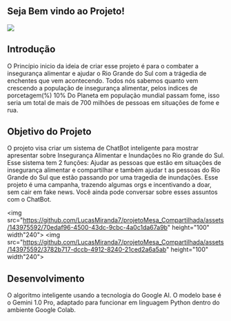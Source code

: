 ## Seja Bem vindo ao Projeto!
<img src="https://github.com/LucasMiranda7/projetoMesa_Compartilhada/assets/143975592/daa67379-73c8-4568-a6b3-70b609947211">

## Introdução
O Princípio inicio da ideia de criar esse projeto é para o combater a insegurança alimentar e ajudar o Rio Grande do Sul com a trágedia de enchentes que vem acontecendo. 
Todos nós sabemos quanto vem crescendo a população de insegurança alimentar, pelos indices de porcetagem(%) 
10% Do Planeta em população mundial passam fome, isso seria um total de  mais de 700 milhões de pessoas em situações de fome e rua.

## Objetivo do Projeto
O projeto visa criar um sistema de ChatBot inteligente para mostrar apresentar sobre Insegurança Alimentar e Inundações no Rio grande do Sul.  Esse sistema tem 2 funções: Ajudar as  pessoas que estão em situações de insegurança alimentar e compartilhar e também ajudar t as pessoas do Rio Grande do Sul que estão passando por uma tragedia de inundações. Esse projeto é uma campanha, trazendo algumas orgs e incentivando a doar, sem cair em fake news. Você ainda pode conversar sobre esses assuntos com o ChatBot.

<img src="https://github.com/LucasMiranda7/projetoMesa_Compartilhada/assets/143975592/70edaf96-4500-43dc-9cbc-4a0c1da67a9b" height="100" width"240">
<img src="https://github.com/LucasMiranda7/projetoMesa_Compartilhada/assets/143975592/3782b717-dccb-4912-8240-21ced2a6a5ab" height="100" width"240">

## Desenvolvimento

 O algoritmo inteligente usando a tecnologia do Google AI. O modelo base é o Gemini 1.0 Pro, adaptado para funcionar em linguagem Python dentro do ambiente Google Colab.
